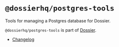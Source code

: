 # `@dossierhq/postgres-tools`

Tools for managing a Postgres database for Dossier.

`@dossierhq/postgres-tools` is part of [Dossier](https://www.dossierhq.dev/).

- [Changelog](./CHANGELOG.md)
